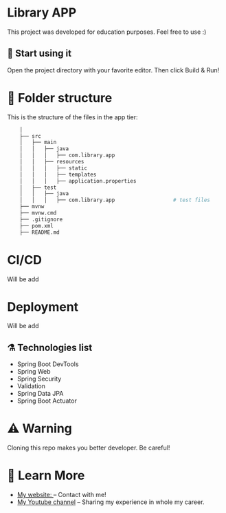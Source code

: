 # Library APP

This project was developed for education purposes. Feel free to use :)

## 🚀 Start using it

Open the project directory with your favorite editor. Then click Build & Run!

# 🧬 Folder structure

This is the structure of the files in the app tier:

```sh
    │
    ├── src
    │   ├── main
    │   │   ├── java
    │   │   │   ├── com.library.app
    │   │   ├── resources
    │   │   │   ├── static
    │   │   │   ├── templates
    │   │   │   ├── application.properties
    │   ├── test
    │   │   ├── java
    │   │   │   ├── com.library.app                   # test files
    ├── mvnw
    ├── mvnw.cmd
    ├── .gitignore
    ├── pom.xml
    ├── README.md
```

# CI/CD

Will be add

# Deployment

Will be add

## ⚗️ Technologies list

- Spring Boot DevTools
- Spring Web
- Spring Security
- Validation
- Spring Data JPA
- Spring Boot Actuator

# ⚠️ Warning

Cloning this repo makes you better developer. Be careful!

# 📖 Learn More

- [My website: ](https://emrecan.co/) – Contact with me!
- [My Youtube channel](https://www.youtube.com/channel/UCHnhd6yOwxKyQTZU1yDqV0w) – Sharing my experience in whole my career.